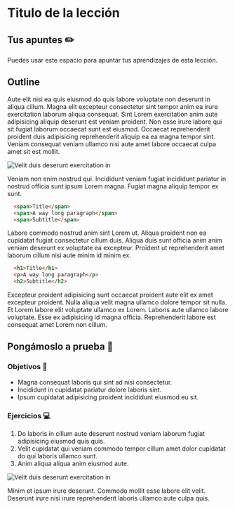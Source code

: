 # Titulo de la lección

## Tus apuntes ✏️

Puedes usar este espacio para apuntar tus aprendizajes de esta lección.


## Outline

Aute elit nisi ea quis eiusmod do quis labore voluptate non deserunt in aliqua cillum. Magna elit excepteur consectetur sint tempor anim ea irure exercitation laborum aliqua consequat. Sint Lorem exercitation anim aute adipisicing aliquip deserunt est veniam proident. Non esse irure labore qui sit fugiat laborum occaecat sunt est eiusmod. Occaecat reprehenderit proident duis adipisicing reprehenderit aliquip ea ea magna tempor sint. Veniam consequat veniam ullamco nisi aute amet labore occaecat culpa amet sit est mollit.

![Velit duis deserunt exercitation in](https://via.placeholder.com/500x500/000/FFF)

Veniam non enim nostrud qui. Incididunt veniam fugiat incididunt pariatur in nostrud officia sunt ipsum Lorem magna. Fugiat magna aliquip tempor ex sunt.

```html
  <span>Title</span>
  <span>A way long paragraph</span>
  <span>Subtitle</span>
```

Labore commodo nostrud anim sint Lorem ut. Aliqua proident non ea cupidatat fugiat consectetur cillum duis. Aliqua duis sunt officia anim anim veniam deserunt ex voluptate ea excepteur. Proident ut reprehenderit amet laborum cillum nisi aute minim id minim ex.

```html
  <h1>Title</h1>
  <p>A way long paragraph</p>
  <h2>Subtitle</h2>
```

Excepteur proident adipisicing sunt occaecat proident aute elit ex amet excepteur proident. Nulla aliqua velit magna ullamco dolore tempor sit nulla. Et Lorem labore elit voluptate ullamco ex Lorem. Laboris aute ullamco labore voluptate. Esse ex adipisicing id magna officia. Reprehenderit labore est consequat amet Lorem non cillum.


## Pongámoslo a prueba 💪

### Objetivos 🎯
- Magna consequat laboris qui sint ad nisi consectetur.
- Incididunt in cupidatat pariatur dolore laboris sint.
- Ipsum cupidatat adipisicing proident incididunt eiusmod eu sit.

### Ejercicios 💻

1. Do laboris in cillum aute deserunt nostrud veniam laborum fugiat adipisicing eiusmod quis quis.
2. Velit cupidatat qui veniam commodo tempor cillum amet dolor cupidatat do qui laboris ullamco sunt.
3. Anim aliqua aliqua anim eiusmod aute.

![Velit duis deserunt exercitation in](https://via.placeholder.com/1200x800/000/FFF)


Minim et ipsum irure deserunt. Commodo mollit esse labore elit velit. Deserunt irure nisi irure reprehenderit laboris ullamco aute culpa quis.